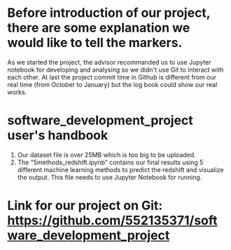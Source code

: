 # Before introduction of our project, there are some explanation we would like to tell the markers. 
As we started the project, the advisor recommanded us to use Jupyter notebook for developing and analysing so we didn't use Git to interact with each other.
At last the project commit time in Github is different from our real time (from October to January) but the log book could show our real works.


# software_development_project user's handbook
1. Our dataset file is over 25MB which is too big to be uploaded.
2. The "5methods_redshift.ipynb" contains our final results using 5 different machine learning methods to predict the redshift and visualize the output. This file needs to use Jupyter Notebook for running.

# Link for our project on Git: https://github.com/552135371/software_development_project
